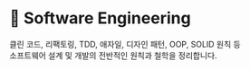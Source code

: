 # 📘 Software Engineering

클린 코드, 리팩토링, TDD, 애자일, 디자인 패턴, OOP, SOLID 원칙 등  
소프트웨어 설계 및 개발의 전반적인 원칙과 철학을 정리합니다.

